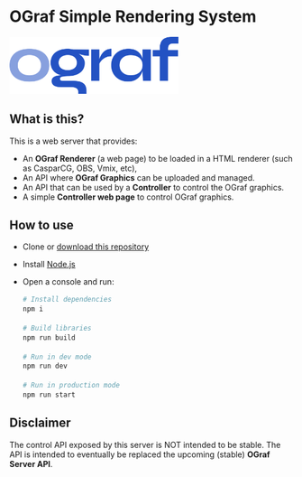 # OGraf Simple Rendering System

<img src="./server/public/assets/ograf_logo_colour_draft.svg" width="300"/>

## What is this?

This is a web server that provides:

- An **OGraf Renderer** (a web page) to be loaded in a HTML renderer (such as CasparCG, OBS, Vmix, etc),
- An API where **OGraf Graphics** can be uploaded and managed.
- An API that can be used by a **Controller** to control the OGraf graphics.
- A simple **Controller web page** to control OGraf graphics.

## How to use

- Clone or [download this repository](https://github.com/SuperFlyTV/ograf-server/archive/refs/heads/main.zip)
- Install [Node.js](https://nodejs.org/en/download)
- Open a console and run:

  ```bash
  # Install dependencies
  npm i

  # Build libraries
  npm run build

  # Run in dev mode
  npm run dev

  # Run in production mode
  npm run start
  ```

## Disclaimer

The control API exposed by this server is NOT intended to be stable.
The API is intended to eventually be replaced the upcoming (stable) **OGraf Server API**.
